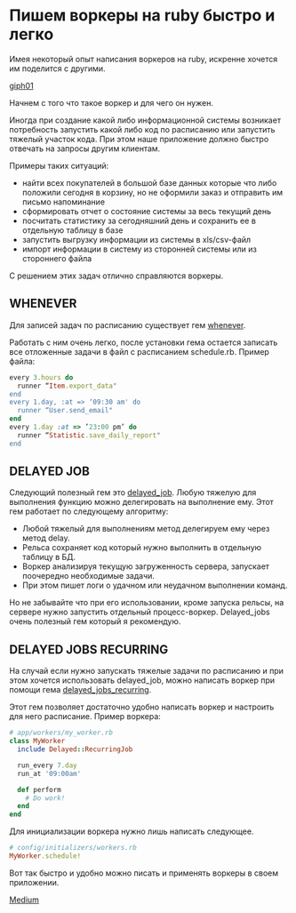 # Пишем воркеры на ruby быстро и легко

Имея некоторый опыт написания воркеров на ruby, искренне хочется им поделится с другими.

[giph01](http://gph.is/YBYKQX)

Начнем с того что такое воркер и для чего он нужен.

Иногда при создание какой либо информационной системы возникает потребность запустить какой либо код по расписанию или запустить тяжелый участок кода. При этом наше приложение должно быстро отвечать на запросы другим клиентам.

Примеры таких ситуаций:

* найти всех покупателей в большой базе данных которые что либо положили сегодня в корзину, но не оформили заказ и отправить им письмо напоминание
* сформировать отчет о состояние системы за весь текущий день
* посчитать статистику за сегодняшний день и сохранить ее в отдельную таблицу в базе
* запустить выгрузку информации из системы в xls/csv-файл
* импорт информации в систему из сторонней системы или из стороннего файла

С решением этих задач отлично справляются воркеры.

## WHENEVER

Для записей задач по расписанию существует гем [whenever](https://github.com/javan/whenever).

Работать с ним очень легко, после установки гема остается записать все отложенные задачи в файл с расписанием schedule.rb. Пример файла:

```ruby
every 3.hours do
  runner “Item.export_data"
end
every 1.day, :at => ‘09:30 am' do
  runner “User.send_email"
end
every 1.day :at => ’23:00 pm’ do
  runner “Statistic.save_daily_report"
end
```

## DELAYED JOB

Следующий полезный гем это [delayed_job](https://github.com/collectiveidea/delayed_job). Любую тяжелую для выполнения функцию можно делегировать на выполнение ему. Этот гем работает по следующему алгоритму:

* Любой тяжелый для выполнениям метод делегируем ему через метод delay.
* Рельса сохраняет код который нужно выполнить в отдельную таблицу в БД.
* Воркер анализируя текущую загруженность сервера, запускает поочередно необходимые задачи.
* При этом пишет логи о удачном или неудачном выполнении команд.

Но не забывайте что при его использовании, кроме запуска рельсы, на сервере нужно запустить отдельный процесс-воркер. Delayed_jobs очень полезный гем который я рекомендую.

## DELAYED JOBS RECURRING

На случай если нужно запускать тяжелые задачи по расписанию и при этом хочется использовать delayed_job, можно написать воркер при помощи гема [delayed_jobs_recurring](https://github.com/amitree/delayed_job_recurring).

Этот гем позволяет достаточно удобно написать воркер и настроить для него расписание. Пример воркера:

```ruby
# app/workers/my_worker.rb
class MyWorker
  include Delayed::RecurringJob

  run_every 7.day
  run_at '09:00am'

  def perform
    # Do work!
  end
end
```

Для инициализации воркера нужно лишь написать следующее.

```ruby
# config/initializers/workers.rb
MyWorker.schedule!
```

Вот так быстро и удобно можно писать и применять воркеры в своем приложении.

[Medium](https://kopilov-vlad.medium.com/%D0%BF%D0%B8%D1%88%D0%B5%D0%BC-%D0%B2%D0%BE%D1%80%D0%BA%D0%B5%D1%80%D1%8B-%D0%BD%D0%B0-ruby-%D0%B1%D1%8B%D1%81%D1%82%D1%80%D0%BE-%D0%B8-%D0%BB%D0%B5%D0%B3%D0%BA%D0%BE-3ff1cf9715a2)
